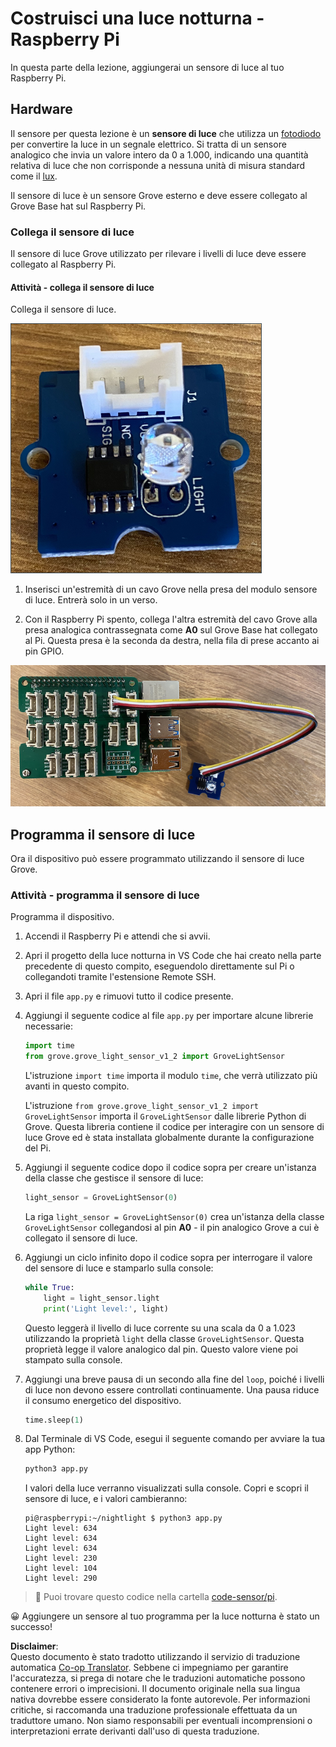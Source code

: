 <!--
CO_OP_TRANSLATOR_METADATA:
{
  "original_hash": "ea733bd0cdf2479e082373f765a08678",
  "translation_date": "2025-08-25T17:19:46+00:00",
  "source_file": "1-getting-started/lessons/3-sensors-and-actuators/pi-sensor.md",
  "language_code": "it"
}
-->
# Costruisci una luce notturna - Raspberry Pi

In questa parte della lezione, aggiungerai un sensore di luce al tuo Raspberry Pi.

## Hardware

Il sensore per questa lezione è un **sensore di luce** che utilizza un [fotodiodo](https://wikipedia.org/wiki/Photodiode) per convertire la luce in un segnale elettrico. Si tratta di un sensore analogico che invia un valore intero da 0 a 1.000, indicando una quantità relativa di luce che non corrisponde a nessuna unità di misura standard come il [lux](https://wikipedia.org/wiki/Lux).

Il sensore di luce è un sensore Grove esterno e deve essere collegato al Grove Base hat sul Raspberry Pi.

### Collega il sensore di luce

Il sensore di luce Grove utilizzato per rilevare i livelli di luce deve essere collegato al Raspberry Pi.

#### Attività - collega il sensore di luce

Collega il sensore di luce.

![Un sensore di luce Grove](../../../../../translated_images/grove-light-sensor.b8127b7c434e632d6bcdb57587a14e9ef69a268a22df95d08628f62b8fa5505c.it.png)

1. Inserisci un'estremità di un cavo Grove nella presa del modulo sensore di luce. Entrerà solo in un verso.

1. Con il Raspberry Pi spento, collega l'altra estremità del cavo Grove alla presa analogica contrassegnata come **A0** sul Grove Base hat collegato al Pi. Questa presa è la seconda da destra, nella fila di prese accanto ai pin GPIO.

![Il sensore di luce Grove collegato alla presa A0](../../../../../translated_images/pi-light-sensor.66cc1e31fa48cd7d5f23400d4b2119aa41508275cb7c778053a7923b4e972d7e.it.png)

## Programma il sensore di luce

Ora il dispositivo può essere programmato utilizzando il sensore di luce Grove.

### Attività - programma il sensore di luce

Programma il dispositivo.

1. Accendi il Raspberry Pi e attendi che si avvii.

1. Apri il progetto della luce notturna in VS Code che hai creato nella parte precedente di questo compito, eseguendolo direttamente sul Pi o collegandoti tramite l'estensione Remote SSH.

1. Apri il file `app.py` e rimuovi tutto il codice presente.

1. Aggiungi il seguente codice al file `app.py` per importare alcune librerie necessarie:

    ```python
    import time
    from grove.grove_light_sensor_v1_2 import GroveLightSensor
    ```

    L'istruzione `import time` importa il modulo `time`, che verrà utilizzato più avanti in questo compito.

    L'istruzione `from grove.grove_light_sensor_v1_2 import GroveLightSensor` importa il `GroveLightSensor` dalle librerie Python di Grove. Questa libreria contiene il codice per interagire con un sensore di luce Grove ed è stata installata globalmente durante la configurazione del Pi.

1. Aggiungi il seguente codice dopo il codice sopra per creare un'istanza della classe che gestisce il sensore di luce:

    ```python
    light_sensor = GroveLightSensor(0)
    ```

    La riga `light_sensor = GroveLightSensor(0)` crea un'istanza della classe `GroveLightSensor` collegandosi al pin **A0** - il pin analogico Grove a cui è collegato il sensore di luce.

1. Aggiungi un ciclo infinito dopo il codice sopra per interrogare il valore del sensore di luce e stamparlo sulla console:

    ```python
    while True:
        light = light_sensor.light
        print('Light level:', light)
    ```

    Questo leggerà il livello di luce corrente su una scala da 0 a 1.023 utilizzando la proprietà `light` della classe `GroveLightSensor`. Questa proprietà legge il valore analogico dal pin. Questo valore viene poi stampato sulla console.

1. Aggiungi una breve pausa di un secondo alla fine del `loop`, poiché i livelli di luce non devono essere controllati continuamente. Una pausa riduce il consumo energetico del dispositivo.

    ```python
    time.sleep(1)
    ```

1. Dal Terminale di VS Code, esegui il seguente comando per avviare la tua app Python:

    ```sh
    python3 app.py
    ```

    I valori della luce verranno visualizzati sulla console. Copri e scopri il sensore di luce, e i valori cambieranno:

    ```output
    pi@raspberrypi:~/nightlight $ python3 app.py 
    Light level: 634
    Light level: 634
    Light level: 634
    Light level: 230
    Light level: 104
    Light level: 290
    ```

> 💁 Puoi trovare questo codice nella cartella [code-sensor/pi](../../../../../1-getting-started/lessons/3-sensors-and-actuators/code-sensor/pi).

😀 Aggiungere un sensore al tuo programma per la luce notturna è stato un successo!

**Disclaimer**:  
Questo documento è stato tradotto utilizzando il servizio di traduzione automatica [Co-op Translator](https://github.com/Azure/co-op-translator). Sebbene ci impegniamo per garantire l'accuratezza, si prega di notare che le traduzioni automatiche possono contenere errori o imprecisioni. Il documento originale nella sua lingua nativa dovrebbe essere considerato la fonte autorevole. Per informazioni critiche, si raccomanda una traduzione professionale effettuata da un traduttore umano. Non siamo responsabili per eventuali incomprensioni o interpretazioni errate derivanti dall'uso di questa traduzione.